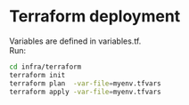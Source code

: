 # Terraform deployment

Variables are defined in variables.tf.  
Run:

```bash
cd infra/terraform
terraform init
terraform plan  -var-file=myenv.tfvars
terraform apply -var-file=myenv.tfvars
```